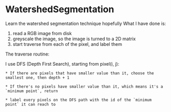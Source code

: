 # WatershedSegmentation
Learn the watershed segmentation technique hopefully
What I have done is:
1. read a RGB image from disk
2. greyscale the image, so the image is turned to a 2D matrix
3. start traverse from each of the pixel, and label them

The traverse routine:

I use DFS (Depth First Search), starting from pixel(i, j):

    * If there are pixels that have smaller value than it, choose the smallest one, then depth + 1

    * If there's no pixels have smaller value than it, which means it's a `minimum point`, return

    * label every pixels on the DFS path with the id of the `minimum point` it can reach to